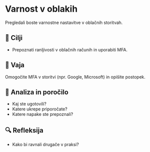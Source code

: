 # Varnost v oblakih

Pregledali boste varnostne nastavitve v oblačnih storitvah.

## 🎯 Cilji
- Prepoznati ranljivosti v oblačnih računih in uporabiti MFA.

## 🧪 Vaja
Omogočite MFA v storitvi (npr. Google, Microsoft) in opišite postopek.

## 📝 Analiza in poročilo
- Kaj ste ugotovili?
- Katere ukrepe priporočate?
- Katere napake ste prepoznali?

## 🔍 Refleksija
- Kako bi ravnali drugače v praksi?
